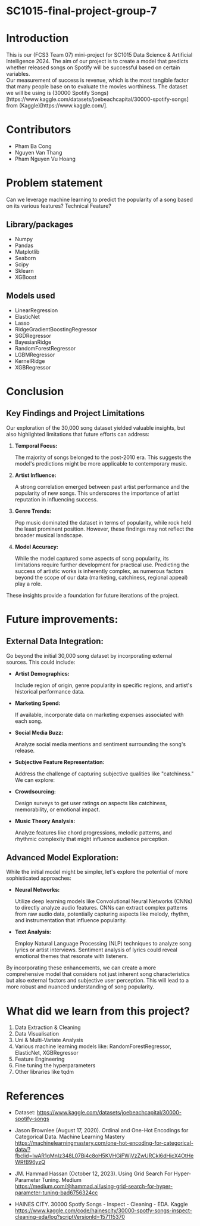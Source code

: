 # SC1015-final-project-group-7
<h1> Introduction </h1>
<p> This is our (FCS3 Team 07) mini-project for SC1015 Data Science & Artificial Intelligence 2024. The aim of our project is to create a model that predicts whether released songs on Spotify will be successful based on certain variables. </br>
Our measurement of success is revenue, which is the most tangible factor that many people base on to evaluate the movies worthiness.
The dataset we will be using is (30000 Spotify Songs)[https://www.kaggle.com/datasets/joebeachcapital/30000-spotify-songs] from (Kaggle)[https://www.kaggle.com/]. </p>

<h1> Contributors </h1>
<ul>
  <li>Pham Ba Cong</li>
  <li>Nguyen Van Thang</li>
  <li>Pham Nguyen Vu Hoang</li>
</ul>

<h1> Problem statement </h1>
<p>Can we leverage machine learning to predict the popularity of a song based on its various features?
Technical Feature?</p>

<h2> Library/packages </h2>
<ul>
  <li>Numpy</li>
  <li>Pandas</li>
  <li>Matplotlib</li>
  <li>Seaborn</li>
  <li>Scipy</li>
  <li>Sklearn</li>
  <li>XGBoost</li>
</ul>
    
<h2>Models used</h2>
<ul>
  <li>LinearRegression</li>
  <li>ElasticNet</li>
  <li>Lasso</li>
  <li>RidgeGradientBoostingRegressor</li>
  <li>SGDRegressor</li>
  <li>BayesianRidge</li>
  <li>RandomForestRegressor</li>
  <li>LGBMRegressor</li>
  <li>KernelRidge</li>
  <li>XGBRegressor</li>
</ul>

<h1> Conclusion </h1>
<h2>Key Findings and Project Limitations</h2>
Our exploration of the 30,000 song dataset yielded valuable insights, but also highlighted limitations that future efforts can address:
<ol>
  <li>
    <p style="font-weight:bold"> Temporal Focus: </p> The majority of songs belonged to the post-2010 era. This suggests the model's predictions might be more applicable to contemporary music.
  </li>
  <li>
    <p style="font-weight:bold"> Artist Influence: </p> A strong correlation emerged between past artist performance and the popularity of new songs. This underscores the importance of artist reputation in influencing success.
  </li>
  <li>
    <p style="font-weight:bold"> Genre Trends: </p> Pop music dominated the dataset in terms of popularity, while rock held the least prominent position. However, these findings may not reflect the broader musical landscape.
  </li>
  <li>
    <p style="font-weight:bold"> Model Accuracy: </p> While the model captured some aspects of song popularity, its limitations require further development for practical use. Predicting the success of artistic works is inherently complex, as numerous factors beyond the scope of our data (marketing, catchiness, regional appeal) play a role.
  </li>
</ol>
These insights provide a foundation for future iterations of the project.

<h1> Future improvements: </h1>

<h2> External Data Integration: </h2>
<p> Go beyond the initial 30,000 song dataset by incorporating external sources. This could include: </p>
<ul>
  <li>
    <p style="font-weight:bold"> Artist Demographics: </p> Include region of origin, genre popularity in specific regions, and artist's historical performance data.
  </li>
  <li>
    <p style="font-weight:bold"> Marketing Spend: </p> If available, incorporate data on marketing expenses associated with each song.
  </li>
  <li>
    <p style="font-weight:bold"> Social Media Buzz: </p> Analyze social media mentions and sentiment surrounding the song's release.
  </li>
  <li>
    <p style="font-weight:bold"> Subjective Feature Representation: </p> Address the challenge of capturing subjective qualities like "catchiness." We can explore:
  </li>
  <li>
    <p style="font-weight:bold"> Crowdsourcing: </p> Design surveys to get user ratings on aspects like catchiness, memorability, or emotional impact.
  </li>
  <li>
    <p style="font-weight:bold"> Music Theory Analysis: </p> Analyze features like chord progressions, melodic patterns, and rhythmic complexity that might influence audience perception.
  </li>
</ul>

<h2>Advanced Model Exploration:</h2>
<p>While the initial model might be simpler, let's explore the potential of more sophisticated approaches:</p>
<ul>
  <li>
    <p style="font-weight:bold"> Neural Networks: </p> Utilize deep learning models like Convolutional Neural Networks (CNNs) to directly analyze audio features. CNNs can extract complex patterns from raw audio data, potentially capturing aspects like melody, rhythm, and instrumentation that influence popularity.
  </li>
  <li>
    <p style="font-weight:bold"> Text Analysis: </p> Employ Natural Language Processing (NLP) techniques to analyze song lyrics or artist interviews. Sentiment analysis of lyrics could reveal emotional themes that resonate with listeners.
  </li>
</ul>
 
 
<p> By incorporating these enhancements, we can create a more comprehensive model that considers not just inherent song characteristics but also external factors and subjective user perception. This will lead to a more robust and nuanced understanding of song popularity. </p>

<h1>What did we learn from this project?</h1>
<ol>
  <li>Data Extraction & Cleaning</li>
  <li>Data Visualisation</li>
  <li>Uni & Multi-Variate Analysis</li>
  <li>Various machine learning models like: RandomForestRegressor, ElasticNet, XGBRegressor</li>
  <li>Feature Engineering</li>
  <li>Fine tuning the hyperparameters</li>
  <li>Other libraries like tqdm</li>
</ol>

<h1>References</h1>
<ul>
  <li>
    <p>Dataset: <a href="https://www.kaggle.com/datasets/joebeachcapital/30000-spotify-songs">https://www.kaggle.com/datasets/joebeachcapital/30000-spotify-songs</a></p>
  </li>
  
  <li>
    <p>
      Jason Brownlee (August 17, 2020). Ordinal and One-Hot Encodings for Categorical Data. Machine Learning Mastery </br>
      <a href="https://machinelearningmastery.com/one-hot-encoding-for-categorical-data/?
    fbclid=IwAR1gMnIz348L07Bi4c8oH5KVHGiFWjVzZwURCkl6dHicX4OtHeWRfB96yzQ">https://machinelearningmastery.com/one-hot-encoding-for-categorical-data/?
    fbclid=IwAR1gMnIz348L07Bi4c8oH5KVHGiFWjVzZwURCkl6dHicX4OtHeWRfB96yzQ
      </a>
    </p>
  </li>
  
  <li>
    <p>
      JM. Hammad Hassan (October 12, 2023). Using Grid Search For Hyper-Parameter Tuning. Medium </br>
      <a href="https://medium.com/@hammad.ai/using-grid-search-for-hyper-parameter-tuning-bad6756324cc">https://medium.com/@hammad.ai/using-grid-search-for-hyper-parameter-tuning-bad6756324cc
      </a>
    </p>
  </li>
  
  <li>
    <p>
      HAINES CITY. 30000 Spotfy Songs - Inspect - Cleaning - EDA. Kaggle </br>
      <a href="https://www.kaggle.com/code/hainescity/30000-spotfy-songs-inspect-cleaning-eda/log?scriptVersionId=157115370">https://www.kaggle.com/code/hainescity/30000-spotfy-songs-inspect-cleaning-eda/log?scriptVersionId=157115370
      </a>
    </p>
  </li>
</ul>




